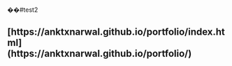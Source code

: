 ��# t e s t 2 
 
<h2> [https://anktxnarwal.github.io/portfolio/index.html] <br/ >(https://anktxnarwal.github.io/portfolio/) </h2>
